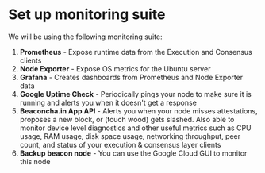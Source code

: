 # Set up monitoring suite

We will be using the following monitoring suite:

1. **Prometheus** - Expose runtime data from the Execution and Consensus clients
2. **Node Exporter** - Expose OS metrics for the Ubuntu server
3. **Grafana** - Creates dashboards from Prometheus and Node Exporter data
4. **Google Uptime Check** - Periodically pings your node to make sure it is running and alerts you when it doesn't get a response
5. **Beaconcha.in App API** - Alerts you when your node misses attestations, proposes a new block, or (touch wood) gets slashed. Also able to monitor device level diagnostics and other useful metrics such as CPU usage, RAM usage, disk space usage, networking throughput, peer count, and status of your execution & consensus layer clients
6. **Backup beacon node** - You can use the Google Cloud GUI to monitor this node
